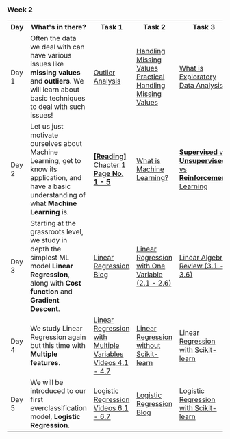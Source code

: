 ### Week 2

<table>
    <tr>
        <th>Day</th>
        <th>What's in there?</th>
        <th>Task 1</th>
        <th>Task 2</th>
        <th>Task 3</th>          
    </tr>
    <tr>
        <td>Day 1</td>
        <td>Often the data we deal with can have various issues like <strong>missing values</strong> and <strong>outliers</strong>. We will learn about basic techniques to deal with such issues!</td>
        <td>
            <a target="_blank" href='https://www.youtube.com/watch?v=rzR_cKnkD18'>Outlier Analysis</a>
        </td>
        <td>
            <a target="_blank" href='https://www.youtube.com/watch?v=P_iMSYQnqac'>Handling Missing Values </a>
            <br/>
            <a target="_blank" href='https://www.kaggle.com/debarshichanda/handling-missing-values'>Practical Handling Missing Values </a>
        </td>
        <td>
            <a target="_blank" href='https://towardsdatascience.com/exploratory-data-analysis-8fc1cb20fd15'>What is Exploratory Data Analysis? </a>
        </td>
    </tr>
    <tr>
        <td>Day 2</td>
        <td>Let us just motivate ourselves about Machine Learning, get to know its application, and have a basic understanding of what <strong>Machine Learning</strong> is.</td>
        <td>
            <a target="_blank" href='https://drive.google.com/file/d/1NCgTcIRcGDpeGS5lnnifpvSpB8mr47PP/view'><strong>[Reading]</strong> Chapter 1<br/> <strong>Page No.  1 - 5</strong></a>
        </td>
        <td>
            <a target="_blank" href='https://www.youtube.com/watch?v=f_uwKZIAeM0'>What is Machine Learning?</a>
        </td>
        <td>
            <a target="_blank" href='https://www.youtube.com/watch?v=xtOg44r6dsE'><strong>Supervised</strong> vs <strong>Unsupervised</strong> vs <strong>Reinforcement</strong> Learning </a>
        </td>
    </tr>
    <tr>
        <td>Day 3</td>
        <td>Starting at the grassroots level, we study in depth the simplest ML model <strong>Linear Regression</strong>, along with <strong>Cost function</strong> and <strong>Gradient Descent</strong>.</td>
        <td>
            <a target="_blank" href='https://towardsdatascience.com/everything-you-need-to-know-about-linear-regression-b791e8f4bd7a'>Linear Regression Blog</a>
        </td>
        <td>
            <a target="_blank" href='https://www.youtube.com/watch?v=kHwlB_j7Hkc&list=PLLssT5z_DsK-h9vYZkQkYNWcItqhlRJLN&index=4'>Linear Regression with One Variable (2.1 - 2.6)</a>
        </td>
        <td>
            <a target="_blank" href='https://www.youtube.com/watch?v=Dft1cqjwlXE&list=PLLssT5z_DsK-h9vYZkQkYNWcItqhlRJLN&index=12'>Linear Algebra Review (3.1 - 3.6)</a>
        </td>
    </tr>
    <tr>
        <td>Day 4</td>
        <td>We study Linear Regression again but this time with <strong>Multiple features</strong>.</td>
        <td>
            <a target="_blank" href='https://www.youtube.com/watch?v=Q4GNLhRtZNc&list=PLLssT5z_DsK-h9vYZkQkYNWcItqhlRJLN&index=18'>Linear Regression with Multiple Variables<br/> Videos 4.1 - 4.7</a>
        </td>
        <td>
            <a target="_blank" href='https://inria.github.io/scikit-learn-mooc/python_scripts/linear_regression_without_sklearn.html'>Linear Regression without Scikit-learn</a>
        </td>
        <td>
            <a target="_blank" href='https://inria.github.io/scikit-learn-mooc/python_scripts/linear_regression_in_sklearn.html'>Linear Regression with Scikit-learn</a>
        </td>
    </tr>
    <tr>
        <td>Day 5</td>
        <td>We will be introduced to our first everclassification model, <strong>Logistic Regression</strong>.</td>
        <td>
            <a target="_blank" href='https://www.youtube.com/watch?v=Q4GNLhRtZNc&list=PLLssT5z_DsK-h9vYZkQkYNWcItqhlRJLN&index=32'>Logistic Regression<br/> Videos 6.1 - 6.7</a>
        </td>
        <td>
            <a target="_blank" href='https://towardsdatascience.com/introduction-to-logistic-regression-66248243c148'>Logistic Regression Blog</a>
        </td>
        <td>
            <a target="_blank" href='https://www.youtube.com/watch?v=71iXeuKFcQM&t=5s&ab_channel=MichaelGalarnyk'>Logistic Regression with Scikit-learn</a>
        </td>
    </tr>
</table>
